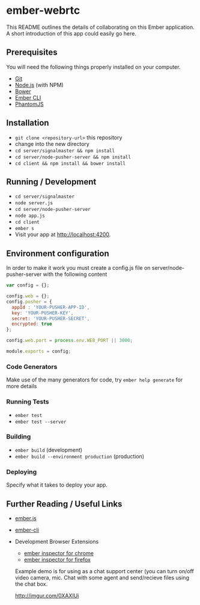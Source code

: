 # ember-webrtc

This README outlines the details of collaborating on this Ember application.
A short introduction of this app could easily go here.

## Prerequisites

You will need the following things properly installed on your computer.

* [Git](http://git-scm.com/)
* [Node.js](http://nodejs.org/) (with NPM)
* [Bower](http://bower.io/)
* [Ember CLI](http://www.ember-cli.com/)
* [PhantomJS](http://phantomjs.org/)

## Installation

* `git clone <repository-url>` this repository
* change into the new directory
* `cd server/signalmaster && npm install`
* `cd server/node-pusher-server && npm install`
* `cd client && npm install && bower install`

## Running / Development

* `cd server/signalmaster`
* `node server.js`
* `cd server/node-pusher-server`
* `node app.js`
* `cd client`
* `ember s`
* Visit your app at [http://localhost:4200](http://localhost:4200).

## Environment configuration

In order to make it work you must create a config.js file on server/node-pusher-server
with the following content

```javascript
var config = {};

config.web = {};
config.pusher = {
  appId : 'YOUR-PUSHER-APP-ID',
  key: 'YOUR-PUSHER-KEY',
  secret: 'YOUR-PUSHER-SECRET',
  encrypted: true
};

config.web.port = process.env.WEB_PORT || 3000;

module.exports = config;
```

### Code Generators

Make use of the many generators for code, try `ember help generate` for more details

### Running Tests

* `ember test`
* `ember test --server`

### Building

* `ember build` (development)
* `ember build --environment production` (production)

### Deploying

Specify what it takes to deploy your app.

## Further Reading / Useful Links

* [ember.js](http://emberjs.com/)
* [ember-cli](http://www.ember-cli.com/)
* Development Browser Extensions
  * [ember inspector for chrome](https://chrome.google.com/webstore/detail/ember-inspector/bmdblncegkenkacieihfhpjfppoconhi)
  * [ember inspector for firefox](https://addons.mozilla.org/en-US/firefox/addon/ember-inspector/)
  
  Example demo is for using as a chat support center (you can turn on/off video camera, mic. Chat with some agent and send/recieve files using the chat box.
  
  http://imgur.com/0XAXIUi
